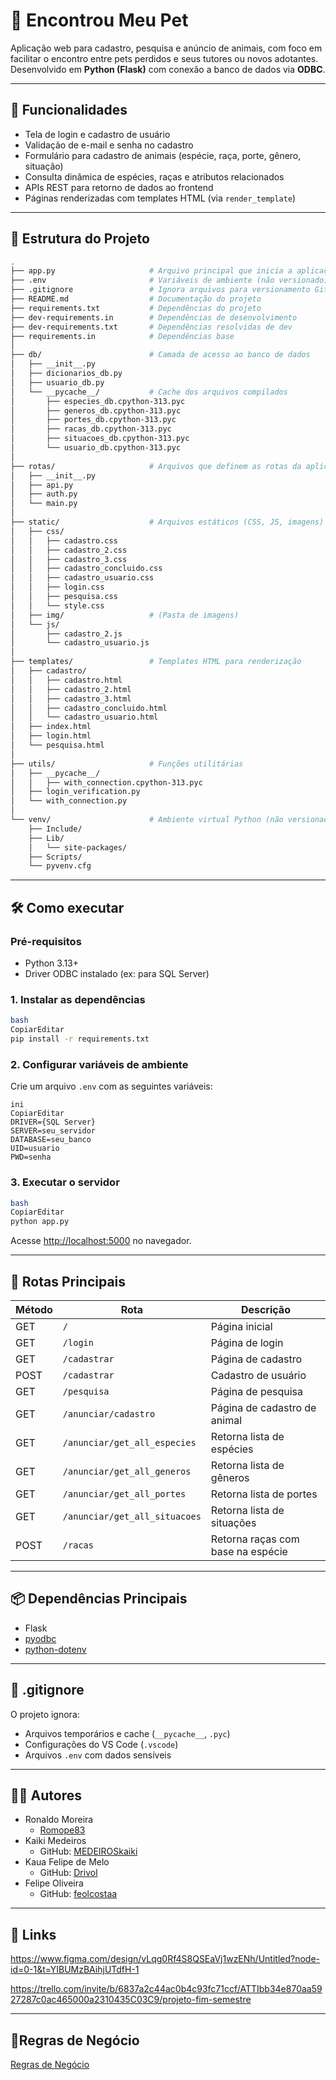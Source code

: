 # 🐾 Encontrou Meu Pet

Aplicação web para cadastro, pesquisa e anúncio de animais, com foco em facilitar o encontro entre pets perdidos e seus tutores ou novos adotantes. Desenvolvido em **Python (Flask)** com conexão a banco de dados via **ODBC**.

---

## 🚀 Funcionalidades

- Tela de login e cadastro de usuário
- Validação de e-mail e senha no cadastro
- Formulário para cadastro de animais (espécie, raça, porte, gênero, situação)
- Consulta dinâmica de espécies, raças e atributos relacionados
- APIs REST para retorno de dados ao frontend
- Páginas renderizadas com templates HTML (via `render_template`)

---

## 🧱 Estrutura do Projeto

```bash
.
├── app.py                     # Arquivo principal que inicia a aplicação
├── .env                       # Variáveis de ambiente (não versionado)
├── .gitignore                 # Ignora arquivos para versionamento Git
├── README.md                  # Documentação do projeto
├── requirements.txt           # Dependências do projeto
├── dev-requirements.in        # Dependências de desenvolvimento
├── dev-requirements.txt       # Dependências resolvidas de dev
├── requirements.in            # Dependências base
│
├── db/                        # Camada de acesso ao banco de dados
│   ├── __init__.py
│   ├── dicionarios_db.py
│   ├── usuario_db.py
│   └── __pycache__/           # Cache dos arquivos compilados
│       ├── especies_db.cpython-313.pyc
│       ├── generos_db.cpython-313.pyc
│       ├── portes_db.cpython-313.pyc
│       ├── racas_db.cpython-313.pyc
│       ├── situacoes_db.cpython-313.pyc
│       └── usuario_db.cpython-313.pyc
│
├── rotas/                     # Arquivos que definem as rotas da aplicação
│   ├── __init__.py
│   ├── api.py
│   ├── auth.py
│   └── main.py
│
├── static/                    # Arquivos estáticos (CSS, JS, imagens)
│   ├── css/
│   │   ├── cadastro.css
│   │   ├── cadastro_2.css
│   │   ├── cadastro_3.css
│   │   ├── cadastro_concluido.css
│   │   ├── cadastro_usuario.css
│   │   ├── login.css
│   │   ├── pesquisa.css
│   │   └── style.css
│   ├── img/                   # (Pasta de imagens)
│   └── js/
│       ├── cadastro_2.js
│       └── cadastro_usuario.js
│
├── templates/                 # Templates HTML para renderização
│   ├── cadastro/
│   │   ├── cadastro.html
│   │   ├── cadastro_2.html
│   │   ├── cadastro_3.html
│   │   ├── cadastro_concluido.html
│   │   └── cadastro_usuario.html
│   ├── index.html
│   ├── login.html
│   └── pesquisa.html
│
├── utils/                     # Funções utilitárias
│   ├── __pycache__/
│   │   ├── with_connection.cpython-313.pyc
│   ├── login_verification.py
│   └── with_connection.py
│
└── venv/                      # Ambiente virtual Python (não versionado)
    ├── Include/
    ├── Lib/
    │   └── site-packages/
    ├── Scripts/
    └── pyvenv.cfg

```

---

## 🛠️ Como executar

### Pré-requisitos

- Python 3.13+
- Driver ODBC instalado (ex: para SQL Server)

### 1. Instalar as dependências

```bash
bash
CopiarEditar
pip install -r requirements.txt

```

### 2. Configurar variáveis de ambiente

Crie um arquivo `.env` com as seguintes variáveis:

```
ini
CopiarEditar
DRIVER={SQL Server}
SERVER=seu_servidor
DATABASE=seu_banco
UID=usuario
PWD=senha
```

### 3. Executar o servidor

```bash
bash
CopiarEditar
python app.py
```

Acesse [http://localhost:5000](http://localhost:5000/) no navegador.

---

## 🧪 Rotas Principais

| Método | Rota | Descrição |
| --- | --- | --- |
| GET | `/` | Página inicial |
| GET | `/login` | Página de login |
| GET | `/cadastrar` | Página de cadastro |
| POST | `/cadastrar` | Cadastro de usuário |
| GET | `/pesquisa` | Página de pesquisa |
| GET | `/anunciar/cadastro` | Página de cadastro de animal |
| GET | `/anunciar/get_all_especies` | Retorna lista de espécies |
| GET | `/anunciar/get_all_generos` | Retorna lista de gêneros |
| GET | `/anunciar/get_all_portes` | Retorna lista de portes |
| GET | `/anunciar/get_all_situacoes` | Retorna lista de situações |
| POST | `/racas` | Retorna raças com base na espécie |

---

## 📦 Dependências Principais

- Flask
- [pyodbc](https://pypi.org/project/pyodbc/)
- [python-dotenv](https://pypi.org/project/python-dotenv/)

---

## 📁 .gitignore

O projeto ignora:

- Arquivos temporários e cache (`__pycache__`, `.pyc`)
- Configurações do VS Code (`.vscode`)
- Arquivos `.env` com dados sensíveis

---

## 👨‍💻 Autores

- Ronaldo Moreira
    - [Romope83](https://github.com/Romope83)
- Kaiki Medeiros
    - GitHub: [MEDEIROSkaiki](https://github.com/MEDEIROSkaiki)
- Kaua Felipe de Melo
    - GitHub: [Drivol](https://github.com/Drivol)
- Felipe Oliveira
    - GitHub: [feolcostaa](https://github.com/feolcostaa)

---

## 🔗 Links

https://www.figma.com/design/vLqg0Rf4S8QSEaVj1wzENh/Untitled?node-id=0-1&t=YIBUMzBAihjUTdfH-1

https://trello.com/invite/b/6837a2c44ac0b4c93fc71ccf/ATTIbb34e870aa5927287c0ac465000a2310435C03C9/projeto-fim-semestre

---

## 📄Regras de Negócio

[Regras de Negócio](https://www.notion.so/Regras-de-Neg-cio-214cd7be416f806cb98cfeb5d4bf6320?pvs=21)
